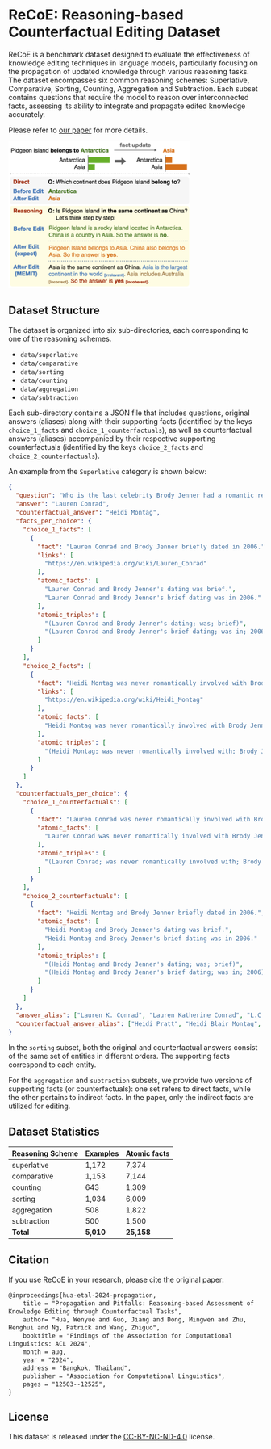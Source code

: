 # ReCoE: Reasoning-based Counterfactual Editing Dataset

ReCoE is a benchmark dataset designed to evaluate the effectiveness of knowledge editing techniques in language models, particularly focusing on the propagation of updated knowledge through various reasoning tasks. The dataset encompasses six common reasoning schemes: Superlative, Comparative, Sorting, Counting, Aggregation and Subtraction.
Each subset contains questions that require the model to reason over interconnected facts, assessing its ability to integrate and propagate edited knowledge accurately.

Please refer to [our paper](https://aclanthology.org/2024.findings-acl.743.pdf) for more details.

<img src="figs/edit-propagate.png" width="360">


## Dataset Structure
The dataset is organized into six sub-directories, each corresponding to one of the reasoning schemes. 

- `data/superlative`
- `data/comparative`
- `data/sorting`
- `data/counting`
- `data/aggregation`
- `data/subtraction`

Each sub-directory contains a JSON file that includes questions, original answers (aliases) along with their supporting facts (identified by the keys `choice_1_facts` and `choice_1_counterfactuals`), as well as counterfactual answers (aliases) accompanied by their respective supporting counterfactuals (identified by the keys `choice_2_facts` and `choice_2_counterfactuals`).

An example from the `Superlative` category is shown below:
```json
{
  "question": "Who is the last celebrity Brody Jenner had a romantic relationship with?",
  "answer": "Lauren Conrad",
  "counterfactual_answer": "Heidi Montag",
  "facts_per_choice": {
    "choice_1_facts": [
      {
        "fact": "Lauren Conrad and Brody Jenner briefly dated in 2006.",
        "links": [
          "https://en.wikipedia.org/wiki/Lauren_Conrad"
        ],
        "atomic_facts": [
          "Lauren Conrad and Brody Jenner's dating was brief.",
          "Lauren Conrad and Brody Jenner's brief dating was in 2006."
        ],
        "atomic_triples": [
          "(Lauren Conrad and Brody Jenner's dating; was; brief)",
          "(Lauren Conrad and Brody Jenner's brief dating; was in; 2006)"
        ]
      }
    ],
    "choice_2_facts": [
      {
        "fact": "Heidi Montag was never romantically involved with Brody Jenner.",
        "links": [
          "https://en.wikipedia.org/wiki/Heidi_Montag"
        ],
        "atomic_facts": [
          "Heidi Montag was never romantically involved with Brody Jenner."
        ],
        "atomic_triples": [
          "(Heidi Montag; was never romantically involved with; Brody Jenner)"
        ]
      }
    ]
  },
  "counterfactuals_per_choice": {
    "choice_1_counterfactuals": [
      {
        "fact": "Lauren Conrad was never romantically involved with Brody Jenner.",
        "atomic_facts": [
          "Lauren Conrad was never romantically involved with Brody Jenner."
        ],
        "atomic_triples": [
          "(Lauren Conrad; was never romantically involved with; Brody Jenner)"
        ]
      }
    ],
    "choice_2_counterfactuals": [
      {
        "fact": "Heidi Montag and Brody Jenner briefly dated in 2006.",
        "atomic_facts": [
          "Heidi Montag and Brody Jenner's dating was brief.",
          "Heidi Montag and Brody Jenner's brief dating was in 2006."
        ],
        "atomic_triples": [
          "(Heidi Montag and Brody Jenner's dating; was; brief)",
          "(Heidi Montag and Brody Jenner's brief dating; was in; 2006)"
        ]
      }
    ]
  },
  "answer_alias": ["Lauren K. Conrad", "Lauren Katherine Conrad", "L.C."],
  "counterfactual_answer_alias": ["Heidi Pratt", "Heidi Blair Montag", "Heidi B. Montag"]
}
```

In the `sorting` subset, both the original and counterfactual answers consist of the same set of entities in different orders. The supporting facts correspond to each entity.

For the `aggregation` and `subtraction` subsets, we provide two versions of supporting facts (or counterfactuals): one set refers to direct facts, while the other pertains to indirect facts. In the paper, only the indirect facts are utilized for editing.

## Dataset Statistics

| Reasoning Scheme      | Examples | Atomic facts |
|-------------|----------|--------------|
| superlative | 1,172    | 7,374        |
| comparative  | 1,153    | 7,144        |
| counting    | 643      | 1,309        |
| sorting     | 1,034    | 6,009        |
| aggregation | 508      | 1,822        |
| subtraction | 500      | 1,500        |
| **Total**   | **5,010**| **25,158**   |


## Citation
If you use ReCoE in your research, please cite the original paper:
```
@inproceedings{hua-etal-2024-propagation,
    title = "Propagation and Pitfalls: Reasoning-based Assessment of Knowledge Editing through Counterfactual Tasks",
    author= "Hua, Wenyue and Guo, Jiang and Dong, Mingwen and Zhu, Henghui and Ng, Patrick and Wang, Zhiguo",
    booktitle = "Findings of the Association for Computational Linguistics: ACL 2024",
    month = aug,
    year = "2024",
    address = "Bangkok, Thailand",
    publisher = "Association for Computational Linguistics",
    pages = "12503--12525",
}
```

## License
This dataset is released under the [CC-BY-NC-ND-4.0](https://creativecommons.org/licenses/by-nc-nd/4.0/legalcode.txt) license.
